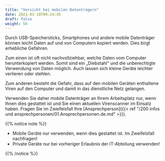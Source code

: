```yaml
---
title: "Vorsicht bei mobilen Datenträgern"
date: 2021-03-10T09:24:45
draft: false
weight: 50
---
```

Durch USB-Speichersticks, Smartphones und andere mobile Datenträger können leicht Daten auf und von Computern kopiert werden. Dies birgt erhebliche Gefahren.

Zum einen ist oft nicht nachvollziehbar, welche Daten vom Computer herunterkopiert werden. Somit sind ein „Diebstahl“ und die unberechtigte Verwendung von Daten möglich. Auch lassen sich kleine Geräte leichter verlieren oder stehlen.

Zum anderen besteht die Gefahr, dass auf den mobilen Geräten enthaltene Viren auf den Computer und damit in das dienstliche Netz gelangen.

Verwenden Sie daher mobile Datenträger an Ihrem Arbeitsplatz nur, wenn Ihnen dies gestattet ist und Sie einen aktuellen Virenscanner im Einsatz haben. Fragen Sie im Zweifelsfall Ihre [Ansprechperson]({{< ref "/200 infos und ansprechpersonen/01.Ansprechpersonen.de.md" >}}).

{{% notice note %}}

- Mobile Geräte nur verwenden, wenn dies gestattet ist. Im Zweifelsfall nachfragen!
- Private Geräte nur bei vorheriger Erlaubnis der IT-Abteilung verwenden!

{{% /notice %}}